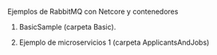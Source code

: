 Ejemplos de RabbitMQ con Netcore y contenedores

1. BasicSample (carpeta Basic).

2. Ejemplo de microservicios 1 (carpeta ApplicantsAndJobs)


